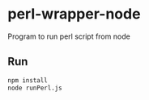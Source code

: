 # perl-wrapper-node
Program to run perl script from node

## Run
```sh
npm install
node runPerl.js
```
